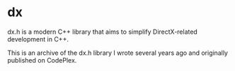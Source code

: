 # dx
dx.h is a modern C++ library that aims to simplify DirectX-related development in C++.

This is an archive of the dx.h library I wrote several years ago and originally published on CodePlex.
